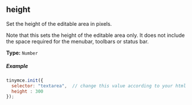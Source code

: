## height

Set the height of the editable area in pixels.

Note that this sets the height of the editable area only. It does not include the space required for the menubar, toolbars or status bar.

**Type:** `Number`

##### Example

```js
tinymce.init({
  selector: "textarea",  // change this value according to your html
  height : 300
});
```

